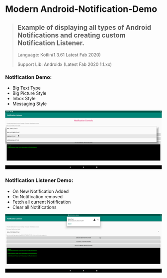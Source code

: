 # Modern Android-Notification-Demo 

> ## Example of displaying all types of Android Notifications and creating custom Notification Listener.
>
> Language: Kotlin(1.3.61 Latest Fab 2020)
>
> Support Lib: Androidx (Latest Fab 2020 1.1.xx)

### Notification Demo:
- Big Text Type
- Big Picture Style
- Inbox Style
- Messaging Style

 ![Demo](./screens/type.png)


### Notification Listener Demo:
-  On New Notification Added
-  On Notification removed
-  Fetch all current Notification
-  Clear all Notifications


  ![Demo](./screens/demo.png)

